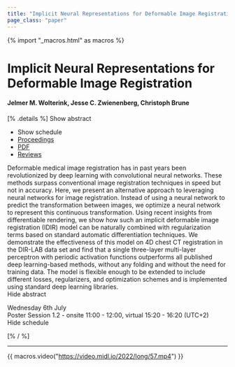 ```yaml
---
title: "Implicit Neural Representations for Deformable Image Registration"
page_class: "paper"
---
```


{% import "_macros.html" as macros %}

# Implicit Neural Representations for Deformable Image Registration

#### Jelmer M. Wolterink, Jesse C. Zwienenberg, Christoph Brune

[% .details %]
<a class="toggle_visibility" data-selector=".abstract" data-level="3">Show abstract</a>
- <a class="toggle_visibility" data-selector=".schedule" data-level="3">Show schedule</a>
- <a href="">Proceedings</a>
- <a href="https://openreview.net/pdf?id=BP29eKzQBu3">PDF</a>
- <a href="https://openreview.net/forum?id=BP29eKzQBu3">Reviews</a>

<p>
    <span class="abstract">
        Deformable medical image registration has in past years been revolutionized by deep learning with convolutional neural networks. These methods surpass conventional image registration techniques in speed but not in accuracy. Here, we present an alternative approach to leveraging neural networks for image registration. Instead of using a neural network to predict the transformation between images, we optimize a neural network to represent this continuous transformation. Using recent insights from differentiable rendering, we show how such an implicit deformable image registration (IDIR) model can be naturally combined with regularization terms based on standard automatic differentiation techniques. We demonstrate the effectiveness of this model on 4D chest CT registration in the DIR-LAB data set and find that a single three-layer multi-layer perceptron with periodic activation functions outperforms all published deep learning-based methods, without any folding and without the need for training data. The model is flexible enough to be extended to include different losses, regularizers, and optimization schemes and is implemented using standard deep learning libraries.
        <br>
        <span class="actions"><a class="toggle_visibility" data-level="2">Hide abstract</a></span>
    </span>
</p>

<p>
    <span class="schedule">
        Wednesday 6th July<br>Poster Session 1.2 - onsite 11:00 - 12:00, virtual 15:20 - 16:20 (UTC+2)
        <br>
        <span class="actions"><a class="toggle_visibility" data-level="2">Hide schedule</a></span>
    </span>
</p>

[% / %]


---
{{ macros.video("https://video.midl.io/2022/long/57.mp4") }}
